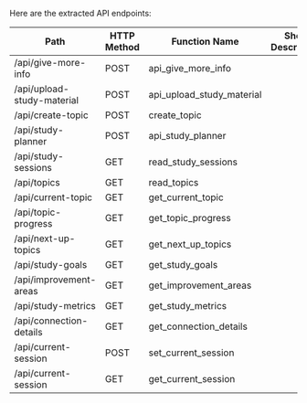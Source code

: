 Here are the extracted API endpoints:

| Path                           | HTTP Method | Function Name          | Short Description | Auth Required |
|--------------------------------|-------------|------------------------|-------------------|---------------|
| /api/give-more-info            | POST        | api_give_more_info     |                   |               |
| /api/upload-study-material      | POST        | api_upload_study_material|                   |               |
| /api/create-topic              | POST        | create_topic           |                   |               |
| /api/study-planner             | POST        | api_study_planner      |                   |               |
| /api/study-sessions            | GET         | read_study_sessions    |                   |               |
| /api/topics                    | GET         | read_topics            |                   |               |
| /api/current-topic             | GET         | get_current_topic      |                   |               |
| /api/topic-progress            | GET         | get_topic_progress     |                   |               |
| /api/next-up-topics           | GET         | get_next_up_topics     |                   |               |
| /api/study-goals              | GET         | get_study_goals       |                   |               |
| /api/improvement-areas         | GET         | get_improvement_areas  |                   |               |
| /api/study-metrics            | GET         | get_study_metrics      |                   |               |
| /api/connection-details        | GET         | get_connection_details  |                   |               |
| /api/current-session           | POST        | set_current_session     |                   |               |
| /api/current-session           | GET         | get_current_session     |                   |               |